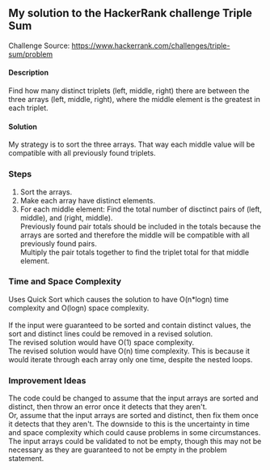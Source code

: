 ## My solution to the HackerRank challenge Triple Sum

Challenge Source: https://www.hackerrank.com/challenges/triple-sum/problem

#### Description
Find how many distinct triplets (left, middle, right) there are between the three arrays (left, middle, right), where the middle element is the greatest in each triplet.

#### Solution
My strategy is to sort the three arrays. That way each middle value will be compatible with all previously found triplets.

### Steps
1. Sort the arrays.
2. Make each array have distinct elements.
3. For each middle element: Find the total number of disctinct pairs of (left, middle), and (right, middle).
<br/> Previously found pair totals should be included in the totals because the arrays are sorted and therefore the middle will be compatible with all previously found pairs.
<br/> Multiply the pair totals together to find the triplet total for that middle element.

### Time and Space Complexity
Uses Quick Sort which causes the solution to have O(n*logn) time complexity and O(logn) space complexity.
<br/><br/> If the input were guaranteed to be sorted and contain distinct values, the sort and distinct lines could be removed in a revised solution.
<br/> The revised solution would have O(1) space complexity.
<br/> The revised solution would have O(n) time complexity. This is because it would iterate through each array only one time, despite the nested loops.

### Improvement Ideas
The code could be changed to assume that the input arrays are sorted and distinct, then throw an error once it detects that they aren't.
<br/>Or, assume that the input arrays are sorted and distinct, then fix them once it detects that they aren't. The downside to this is the uncertainty in time and space complexity which could cause problems in some circumstances.
<br/>The input arrays could be validated to not be empty, though this may not be necessary as they are guaranteed to not be empty in the problem statement.
